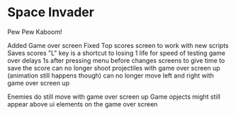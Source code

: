 # Space Invader
 Pew Pew Kaboom!


Added Game over screen
Fixed Top scores screen to work with new scripts
Saves scores
"L" key is a shortcut to losing 1 life for speed of testing
game over delays 1s after pressing menu before changes screens to give time to save the score
can no longer shoot projectiles with game over screen up (animation still happens though)
can no longer move left and right with game over screen up

Enemies do still move with game over screen up
Game opjects might still appear above ui elements on the game over screen
